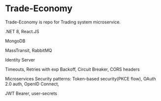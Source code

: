# Trade-Economy

Trade-Economy is repo for Trading system microservice.

.NET 8, React.JS

MongoDB

MassTransit, RabbitMQ

Identity Server

Timeouts, Retries with exp Backoff,
Circuit Breaker,
CORS headers

Microservices Security patterns: 
Token-based security(PKCE flow),
OAuth 2.0 auth,
OpenID Connect,

JWT Bearer, user-secrets